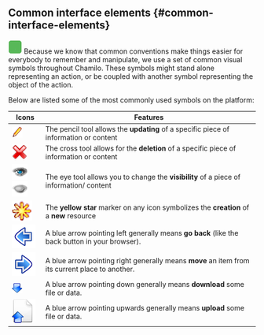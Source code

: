 ## Common interface elements {#common-interface-elements}

![](../assets/images24.png)
Because we know that common conventions make things easier for everybody to remember and manipulate, we use a set of common visual symbols throughout Chamilo. These symbols might stand alone representing an action, or be coupled with another symbol representing the object of the action.

Below are listed some of the most commonly used symbols on the platform:

| Icons | Features |
| --- | --- |
| ![](../assets/graphics112.png) | The pencil tool allows the **updating** of a specific piece of information or content |
| ![](../assets/images7.png) | The cross tool allows for the **deletion** of a specific piece of information or content |
| ![](../assets/images8.png)![](../assets/images9.png) | The eye tool allows you to change the **visibility** of a piece of information/ content |
| ![](../assets/graphics138.png) | The **yellow star** marker on any icon symbolizes the **creation** of a **new** resource |
| ![](../assets/graphics346.png) | A blue arrow pointing left generally means **go back** (like the back button in your browser). |
| ![](../assets/graphics347.png) | A blue arrow pointing right generally means **move** an item from its current place to another. |
| ![](../assets/images277.png) | A blue arrow pointing down generally means **download** some file or data. |
| ![](../assets/graphics348.png) | A blue arrow pointing upwards generally means **upload** some file or data. |


